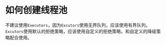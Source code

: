# 如何创建线程池

不建议使用`Executors`，因为`Excutors`使用无界队列，应该使用有界队列。
`Excutors`使用默认的拒绝策略，应该使用自定义的拒绝策略，和自定义的降级策略配合使用。
